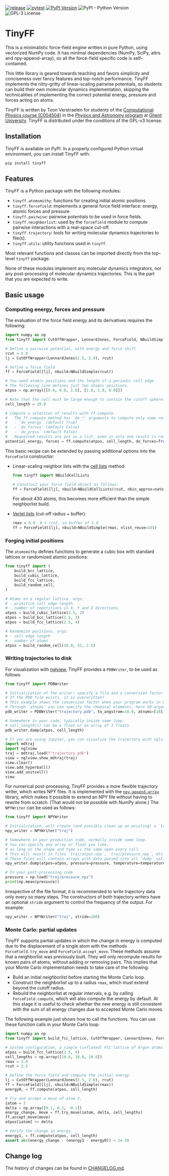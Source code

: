 [![release](https://github.com/molmod/tinyff/actions/workflows/release.yaml/badge.svg)](https://github.com/molmod/tinyff/actions/workflows/release.yaml)
[![pytest](https://github.com/molmod/tinyff/actions/workflows/pytest.yaml/badge.svg)](https://github.com/molmod/tinyff/actions/workflows/pytest.yaml)
[![PyPI Version](https://img.shields.io/pypi/v/tinyff)](https://pypi.org/project/tinyff/)
![PyPI - Python Version](https://img.shields.io/pypi/pyversions/tinyff)
![GPL-3 License](https://img.shields.io/github/license/molmod/tinyff)

# TinyFF

This is a minimalistic force-field engine written in pure Python,
using vectorized NumPy code.
It has minimal dependencies (NumPy, SciPy, attrs and npy-append-array),
so all the force-field specific code is self-contained.

This little library is geared towards teaching and favors simplicity and conciseness
over fancy features and top-notch performance.
TinyFF implements the nitty-gritty of linear-scaling pairwise potentials,
so students can build their own molecular dynamics implementation,
skipping the technicalities of implementing the correct
potential energy, pressure and forces acting on atoms.

TinyFF is written by Toon Verstraelen for students of the
[Computational Physics course (C004504)](https://studiekiezer.ugent.be/2024/studiefiche/en/C004504) in the
[Physics and Astronomy program](https://studiekiezer.ugent.be/2024/master-of-science-in-physics-and-astronomy-CMPHYS-en/programma) at
[Ghent University](https://www.ugent.be/).
TinyFF is distributed under the conditions of the GPL-v3 license.


## Installation

TinyFF is available on PyPI.
In a properly configured Python virtual environment,
you can install TinyFF with:

```bash
pip install tinyff
```

## Features

TinyFF is a Python package with the following modules:

- `tinyff.atomsmithy`: functions for creating initial atomic positions.
- `tinyff.forcefield`: implements a general force field interface: energy, atomic forces and pressure
- `tinyff.pairwise`: pairwise potentials to be used in force fields.
- `tinyff.neighborlist`: used by the `forcefield` module to compute pairwise interactions
   with a real-space cut-off.
- `tinyff.trajectory`: tools for writing molecular dynamics trajectories to file(s).
- `tinyff.utils`: utility functions used in `tinyff`.

Most relevant functions and classes can be imported directly from the top-level `tinyff` package.

None of these modules implement any molecular dynamics integrators,
nor any post-processing of molecular dynamics trajectories.
This is the part that you are expected to write.


## Basic usage

### Computing energy, forces and pressure

The evaluation of the force field energy and its derivatives requires the following:

```python
import numpy as np
from tinyff import CutOffWrapper, LennardJones, ForceField, NBuildSimple

# Define a pairwise potential, with energy and force shift
rcut = 5.0
lj = CutOffWrapper(LennardJones(2.5, 2.0), rcut)

# Define a force field
ff = ForceField([lj], nbuild=NBuildSimple(rcut))

# You need atomic positions and the length of a periodic cell edge.
# The following line defines just two atomic positions.
atpos = np.array([[0.0, 0.0, 1.0], [1.0, 2.0, 0.0]])

# Note that the cell must be large enough to contain the cutoff sphere.
cell_length = 20.0

# Compute a selection of results with ff.compute.
#   The ff.compute method has `do_*` arguments to compute only some results:
#   - `do_energy` (default True)
#   - `do_forces` (default False)
#   - `do_press` (default False).
#   Requested results are put in a list, even in only one result is requested.
potential_energy, forces = ff.compute(atpos, cell_length, do_forces=True)
```

This basic recipe can be extended by passing additional options
into the `ForceField` constructor:

- Linear-scaling neighbor lists with the
  [cell lists](https://en.wikipedia.org/wiki/Cell_lists) method:

    ```python
    from tinyff import NBuildCellLists

    # Construct your force field object as follows:
    ff = ForceField([lj], nbuild=NBuildCellLists(rcut, nbin_approx=natom / 100))
    ```

    For about 430 atoms, this becomes more efficient than the simple neighborlist build.

- [Verlet lists](https://en.wikipedia.org/wiki/Verlet_list) (cut-off radius + buffer):

    ```python
    rmax = 6.0  # > rcut, so buffer of 1.0
    ff = ForceField([lj], nbuild=NBuildSimple(rmax, nlist_reuse=16))
    ```


### Forging initial positions

The `atomsmithy` defines functions to generate a cubic box
with standard lattices or randomized atomic positions:

```python
from tinyff import (
    build_bcc_lattice,
    build_cubic_lattice,
    build_fcc_lattice,
    build_random_cell,
)

# Atoms on a regular lattice. args:
# - primitive cell edge length
# - number of repetitions in X, Y and Z directions.
atpos = build_cubic_lattice(2.5, 2)
atpos = build_bcc_lattice(2.5, 3)
atpos = build_fcc_lattice(2.5, 4)

# Randomize positions. args:
# - cell edge length
# - number of atoms
atpos = build_random_cell(10.0, 32, 2.5)
```

### Writing trajectories to disk

For visualization with [nglview](https://github.com/nglviewer/nglview),
TinyFF provides a `PDBWriter`, to be used as follows:

```python
from tinyff import PDBWriter

# Initialization of the writer: specify a file and a conversion factor to angstrom.
# If the PDB file exists, it is overwritten!
# This example shows the conversion factor when your program works in nanometer.
# Through `atnums` you can specify the chemical elements, here 50 argon atoms (Z=18).
pdb_writer = PDBWriter("trajectory.pdb", to_angstrom=10.0, atnums=[18] * 50)

# Somewhere in your code, typically inside some loop.
# cell_length(s) can be a float or an array of 3 floats.
pdb_writer.dump(atpos, cell_length)

# If you are using Jupyter, you can visualize the trajectory with nglview as follows:
import mdtraj
import nglview
traj = mdtraj.load(f"trajectory.pdb")
view = nglview.show_mdtraj(traj)
view.clear()
view.add_hyperball()
view.add_unitcell()
view
```

For numerical post-processing, TinyFF provides a more flexible trajectory writer,
which writes NPY files.
It is implemented with the [`npy-append-array`](https://pypi.org/project/npy-append-array/) library,
which makes it possible to extend an NPY file without having to rewrite from scratch.
(That would not be possible with NumPy alone.)
The `NPYWriter` can be used as follows:

```python
from tinyff import NPYWriter

# Initialization, will create (and possibly clean up an existing) a `traj` directory.
npy_writer = NPYWriter("traj")

# Somewhere in your production code, normally inside some loop.
# You can specify any array or float you like,
# as long as the shape and type is the same upon every call.
# This will result in files `traj/atpos.npy`, `traj/pressure.npy`, etc.
# These files will contain arrays with data passed into all `dump` calls.
npy_writer.dump(atpos=atpos, pressure=pressure, temperature=temperature, ...)

# In your post-processing code
pressure = np.load("traj/pressure.npz")
print(np.mean(pressure))
```

Irrespective of the file format,
it is recommended to write trajectory data only every so many steps.
The constructors of both trajectory writers have an optional `stride` argument
to control the frequency of the output.
For example:

```python
npy_writer = NPYWriter("traj", stride=100)
```


### Monte Carlo: partial updates

TinyFF supports partial updates in which the change in energy is computed due to the
displacement of a single atom with the methods `ForceField.try_move` and `ForceField.accept_move`.
These methods assume that a neighborlist was previously built.
They will only recompute results for known pairs of atoms, without adding or removing pairs.
This implies that your Monte Carlo implementation needs to take care of the following:

- Build an initial neighborlist before starting the Monte Carlo loop.
- Construct the neighborlist up to a radius `rmax`, which must extend beyond the cutoff radius.
- Rebuild the neighborlist at regular intervals, e.g. by calling `ForceField.compute`,
  which will also compute the energy by default.
  At this stage it is useful to check whether the new energy is still consistent
  with the sum of all energy changes due to accepted Monte Carlo moves.

The following example just shows how to call the functions.
You can use these function calls in your Monte Carlo loop:

```python
import numpy as np
from tinyff import build_fcc_lattice, CutOffWrapper, LennardJones, ForceField, NBuildSimple

# System configuration, a simple (inflated) FCC lattice of Argon atoms.
atpos = build_fcc_lattice(2.5, 4)
cell_lengths = np.array([10.0, 10.0, 10.0])
rmax = 3.0
rcut = 2.5

# Define the force field and compute the initial energy.
lj = CutOffWrapper(LennardJones(2.5, 2.0), rcut)
ff = ForceField([lj], nbuild=NBuildSimple(rmax))
energy0, = ff.compute(atpos, cell_length)

# Try and accept a move of atom 3.
iatom = 3
delta = np.array([0.1, 0.2, -0.1])
energy_change, move = ff.try_move(iatom, delta, cell_lengths)
ff.accept_move(move)
atpos[iatom] += delta

# Verify the change in energy.
energy1, = ff.compute(atpos, cell_length)
assert abs(energy_change - (energy1 - energy0)) < 1e-10
```


## Change log

The history of changes can be found in [CHANGELOG.md](CHANGELOG.md).
